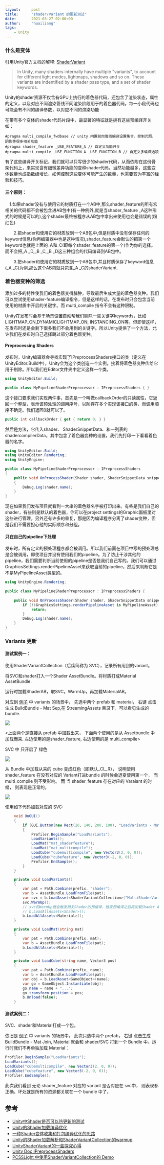 ```yaml
---
layout:     post
title:      "shader/Variant 的更新测试"
date:       2021-03-27 02:00:00
author:     "huailiang"
tags:
    - Unity
---
```



### 什么是变体

引用Unity官方文档的解释: [ShaderVariant](https://docs.unity3d.com/ScriptReference/ShaderVariantCollection.ShaderVariant.html)
> In Unity, many shaders internally have multiple "variants", to account for different light modes, lightmaps, shadows and so on. These variants are indentified by a shader pass type, and a set of shader keywords.

Unity的shader资源不仅含有GPU上执行的着色器代码，还包含了渲染状态，属性的定义，以及对应不同渲染管线不同渲染阶段用于的着色器代码，每一小段代码也可能会有不同的编译参数，以对应不同的渲染功能

在带有多个变体的shader代码片段中，最显著的特征就是拥有这些预编译开关如：

```
#pragma multi_compile_fwdbase // unity 内置前向管线编译设置集合，控制光照，阴影等很多相关功能
#pragma shader_feature _USE_FEATURE_A // 自定义功能开关
#pragma multi_compile _USE_FUNCTION_A _USE_FUNCTION_B // 自定义多编译选项
```

有了这些编译开关标记，我们就可以只写很少的shader代码，从而依附在这份骨架代码上，来实现含有细微差异功能的变种shader代码。当然功能越多，这些变体数量也成指数级增长，如何控制这些变体可能产生的数量，也需要较为丰富的经验和技巧。

#### 三个原则：

　1.如果shader没有与使用它的材质打在一个AB中,那么shader_feature的所有宏相关的代码都不会被包含进AB包中(有一种例外,就是当shader_feature _A这种形式的时候是可以的),这个shader最终被程序从AB包中拿出来使用也会是错误的(粉红色).

　　2.把shader和使用它的材质放到一个AB包中,但是材质中没有保存任何的keyword信息(你再编辑器中也是这种情况),shader_feature会默认的把第一个keyword也就是上面的_A和_C(即每个shader_feature的第一个)作为你的选择。而不会把_A _D,_B _C,_B _D这三种组合的代码编译到AB包中。

　　3.把shader和使用它的材质放到一个AB包中,并且材质保存了keyword信息(_A _C)为例,那么这个AB包就只包含_A _C的shaderVariant.


### 着色器变种的筛选

添加过多的特性使我们的着色器变得臃肿，导致最后生成大量的着色器变种。我们可以尝试使用shader-feature编译指令，但是这样的话，在发布时只会包含当前使用的材质中开启的关键字。而 multi_compile 指令不会有这种限制。

Unity在发布时会基于场景设置自动帮我们剔除一些关键字keywords，比如LIGHTMAP_ON,DYNAMICLIGHTMAP_ON,  INSTANCING_ON等。但即使这样，在发布时还是会剩下很多我们不会用到的关键字。所以Unity提供了一个方法，允许我们在发布时自己选择跳过部分着色器变种。


#### Preprocessing Shaders

发布时，Unity编辑器会寻找实现了IPreprocessShaders接口的类（定义在UnityEditor.Build中）。Unity会为这个类创造一个实例，接着将着色器变种传给它用于剔除。所以我们在Editor文件夹中定义这样一个类。


```csharp
using UnityEditor.Build;
 
public class MyPipelineShaderPreprocessor : IPreprocessShaders { }
```

这个接口要求我们实现两件事，首先是一个叫做callbackOrder的只读属性，它返回一个整型，表示该预处理的调用序号，以防存在多个实现该接口的类，而调用顺序不确定。我们返回0就可以了。
```csharp
public int callbackOrder { get { return 0; } }
```



然后是方法，它传入shader、  ShaderSnippetData、和一列表的shadercompilerData，其中包含了着色器变种的设置，我们先打印一下看看着色器的名字。
```csharp
using UnityEditor.Build;
using UnityEditor.Rendering;
using UnityEngine;
 
public class MyPipelineShaderPreprocessor : IPreprocessShaders 
{
    public void OnProcessShader(Shader shader, ShaderSnippetData snippet, IList<ShaderCompilerData> data) 
    {
        Debug.Log(shader.name);
    }
}
```

现在如果我们发布项目就看到一大串的着色器名字被打印出来。有些是我们自己的shader，有些则是默认的着色器，你可以在project settings的Graphic面板里对这些进行管理。另外还有许多的重复，那是因为编译程序分离了shader变种，但是我们不需要担心他的实际顺序和分组。


#### 只在自己的pipeline下处理

发布时，所有定义的预处理程序都会被调用。所以我们前面在项目中写的预处理总是会被调用，即使项目并没有使用我们的pipeline。为了防止干涉其他的pipeline，我们需要判断当前使用的pipeline是否是我们自己写的。我们可以通过GraphicsSettings.renderPipelineAsset来获取当前的pipeline，然后来判断它是不是MyPipelineAsset类型的。

```csharp
using UnityEngine.Rendering;
 
public class MyPipelineShaderPreprocessor : IPreprocessShaders {
	
	public void OnProcessShader(Shader shader, ShaderSnippetData snippet, IList…ShaderCompilerData> data) {
		if (!(GraphicsSettings.renderPipelineAsset is MyPipelineAsset)) {
			return;
		}
		Debug.Log(shader.name);
	}
}
```


### Variants 更新

#### 测试案例一：


使用ShaderVariantCollection（后续简称为 SVC），记录所有用到的variant。

将SVC和shader打入一个Shader AssetBundle。将材质打成Material AssetBundle.

运行时加载ShaderAB，取SVC，WarmUp，再加载MaterialAB。

对应到 [例子][i6] 中 variants 的场景中， 先选中两个 prefab 和 material， 右键 点击生成 BuildBundle - Mat Sep,在 StreamingAssets 目录下，可以看见生成的 bundle.


![](/img/post-unity/var1.jpg)

<上面两个是直接从 prefab 中加载出来， 下面两个使用的是从 Assetbundle 中加载而来. 左边使用的是shader_feature, 右边使用的是 multi_compile>

SVC 中 只开启了 绿色

![](/img/post-unity/var2.jpg)

从 Bundle 中加载从来的 cube 变成红色（即默认_CL_R）， 说明使用 shader_feature 在没有对应的 Variant打进bundle 的时候会退变使用第一个， 而 multi_compile 则不受影响。 而 当 shader_feature 存在对应的 Varaiant 的时候， 则表现是正常的。


![](/img/post-unity/var3.jpg)

使用如下代码加载对应的 SVC:

```csharp
    void OnGUI()
    {
        if (GUI.Button(new Rect(20, 140, 200, 100), "LoadVariants - Mat"))
        {
            Profiler.BeginSample("LoadVariants");
            LoadVariants();
            LoadMat("mat_shaderfeature");
            LoadMat("mat_multicompile");
            LoadCube("cubemulticompile", new Vector3(2, 0, 0));
            LoadCube("cubefeature", new Vector3(-2, 0, 0));
            Profiler.EndSample();
        }
    }

    private void LoadVariants()
    {
        var pat = Path.Combine(prefix, "shader");
        var b = AssetBundle.LoadFromFile(pat);
        var svc = b.LoadAsset<ShaderVariantCollection>("MultiShaderVariants");
        svc.WarmUp();
        // svc的WarmUp就会触发相关Shader的预编译，触发预编译之后再加载Shader Asset即可
        // b.LoadAllAssets<Shader>();
		b.LoadAllAssets<Material>();
    }

    private void LoadMat(string mat)
    {
        var pat = Path.Combine(prefix, mat);
        var b = AssetBundle.LoadFromFile(pat);
        b.LoadAllAssets<Material>();
    }

    private void LoadCube(string name, Vector3 pos)
    {
        var pat = Path.Combine(prefix, name);
        var b = AssetBundle.LoadFromFile(pat);
        var obj = b.LoadAsset<GameObject>(name);
        var go = GameObject.Instantiate(obj);
        go.name = name + "...";
        go.transform.position = pos;
        b.Unload(false);
    }
```

#### 测试案例二：

SVC、shader和Material打成一个包。

依旧是 [例子][i6] 中 variants 的场景中， 此次只选中两个 prefab， 右键 点击生成 BuildBundle - Mat Join, Material 就会和 shader/SVC 打到一个 Bundle 中。运行时我们不再单独加载 Material：

```csharp
Profiler.BeginSample("LoadVariants");
LoadVariants();
LoadCube("cubemulticompile", new Vector3(2, 0, 0));
LoadCube("cubefeature", new Vector3(-2, 0, 0));
Profiler.EndSample();
```

此次我们看到 无论 shader_feature 对应的 variant 是否对应在 svc中， 则表现都正确。坏处就是所有的资源都关联在一个 bundle 中了。


## 参考

* [Unity中Shader是否可以热更新的测试][i1]
* [Unity的Shader加载编译优化][i2]
* [一种Shader变体收集和打包编译优化的思路][i3]
* [Unity的Shader加载解析和ShaderVariantCollection的warmup][i4]
* [UnityShaderVariant的一些探究心得][i5]
* [Unity Doc IPreprocessShaders][i7]
* [PCSSLight 中使用ShaderVariantCollection的 Demo][i8]

[i1]: https://www.pianshen.com/article/92971003031/
[i2]: https://blog.csdn.net/Rhett_Yuan/article/details/90483236
[i3]: https://github.com/lujian101/ShaderVariantCollector
[i4]: https://answer.uwa4d.com/question/5ce5467ad1d3d045c846d769
[i5]: https://blog.csdn.net/long0801/article/details/77413453?utm_source=blogxgwz8
[i6]: https://github.com/huailiang/Variants_Proj
[i7]: https://docs.unity3d.com/cn/2019.3/ScriptReference/Build.IPreprocessShaders.html
[i8]: https://github.com/TheMasonX/UnityPCSS/blob/7ebf495e0366cdb8805af1cf6c692455d06493c9/Assets/PCSS/Scripts/PCSSLight.cs